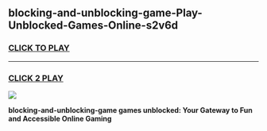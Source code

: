 
## blocking-and-unblocking-game-Play-Unblocked-Games-Online-s2v6d
<h3>
<a href="https://premium76.site?title=blocking-and-unblocking-game&ref=25A">CLICK TO PLAY</a></h3>
<hr>

<h3>
<a href="https://premium76.site?title=blocking-and-unblocking-game&ref=25A">CLICK 2 PLAY</a>
  
</h3>

<a href="https://premium76.site?title=blocking-and-unblocking-game&ref=25A"><img src="https://clearcache.store/games.png"></a>


**blocking-and-unblocking-game games unblocked: Your Gateway to Fun and Accessible Online Gaming**
